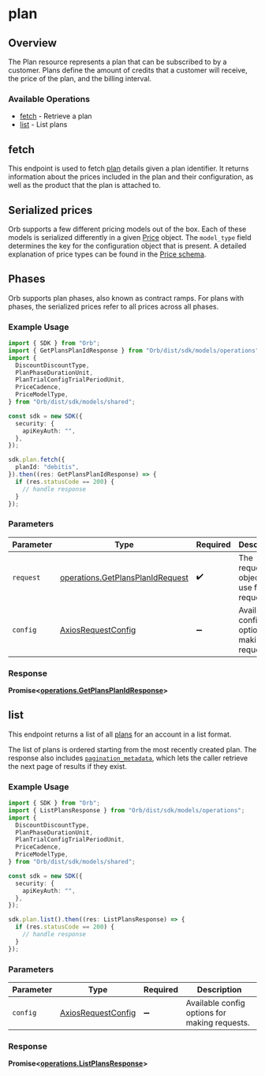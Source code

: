 # plan

## Overview

The Plan resource represents a plan that can be subscribed to by a customer. Plans define the amount of credits that a customer will receive, the price of the plan, and the billing interval.

### Available Operations

* [fetch](#fetch) - Retrieve a plan
* [list](#list) - List plans

## fetch

This endpoint is used to fetch [plan](../reference/Orb-API.json/components/schemas/Plan) details given a plan identifier. It returns information about the prices included in the plan and their configuration, as well as the product that the plan is attached to.

## Serialized prices
Orb supports a few different pricing models out of the box. Each of these models is serialized differently in a given [Price](../reference/Orb-API.json/components/schemas/Price) object. The `model_type` field determines the key for the configuration object that is present. A detailed explanation of price types can be found in the [Price schema](../reference/Orb-API.json/components/schemas/Price). 

## Phases
Orb supports plan phases, also known as contract ramps. For plans with phases, the serialized prices refer to all prices across all phases.

### Example Usage

```typescript
import { SDK } from "Orb";
import { GetPlansPlanIdResponse } from "Orb/dist/sdk/models/operations";
import {
  DiscountDiscountType,
  PlanPhaseDurationUnit,
  PlanTrialConfigTrialPeriodUnit,
  PriceCadence,
  PriceModelType,
} from "Orb/dist/sdk/models/shared";

const sdk = new SDK({
  security: {
    apiKeyAuth: "",
  },
});

sdk.plan.fetch({
  planId: "debitis",
}).then((res: GetPlansPlanIdResponse) => {
  if (res.statusCode == 200) {
    // handle response
  }
});
```

### Parameters

| Parameter                                                                            | Type                                                                                 | Required                                                                             | Description                                                                          |
| ------------------------------------------------------------------------------------ | ------------------------------------------------------------------------------------ | ------------------------------------------------------------------------------------ | ------------------------------------------------------------------------------------ |
| `request`                                                                            | [operations.GetPlansPlanIdRequest](../../models/operations/getplansplanidrequest.md) | :heavy_check_mark:                                                                   | The request object to use for the request.                                           |
| `config`                                                                             | [AxiosRequestConfig](https://axios-http.com/docs/req_config)                         | :heavy_minus_sign:                                                                   | Available config options for making requests.                                        |


### Response

**Promise<[operations.GetPlansPlanIdResponse](../../models/operations/getplansplanidresponse.md)>**


## list

This endpoint returns a list of all [plans](../reference/Orb-API.json/components/schemas/Plan) for an account in a list format. 

The list of plans is ordered starting from the most recently created plan. The response also includes [`pagination_metadata`](../api/pagination), which lets the caller retrieve the next page of results if they exist.


### Example Usage

```typescript
import { SDK } from "Orb";
import { ListPlansResponse } from "Orb/dist/sdk/models/operations";
import {
  DiscountDiscountType,
  PlanPhaseDurationUnit,
  PlanTrialConfigTrialPeriodUnit,
  PriceCadence,
  PriceModelType,
} from "Orb/dist/sdk/models/shared";

const sdk = new SDK({
  security: {
    apiKeyAuth: "",
  },
});

sdk.plan.list().then((res: ListPlansResponse) => {
  if (res.statusCode == 200) {
    // handle response
  }
});
```

### Parameters

| Parameter                                                    | Type                                                         | Required                                                     | Description                                                  |
| ------------------------------------------------------------ | ------------------------------------------------------------ | ------------------------------------------------------------ | ------------------------------------------------------------ |
| `config`                                                     | [AxiosRequestConfig](https://axios-http.com/docs/req_config) | :heavy_minus_sign:                                           | Available config options for making requests.                |


### Response

**Promise<[operations.ListPlansResponse](../../models/operations/listplansresponse.md)>**

